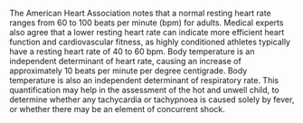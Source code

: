 The American Heart Association notes that a normal resting heart rate ranges from 60 to 100 beats per minute (bpm) for adults. Medical experts also agree that a lower resting heart rate can indicate more efficient heart function and cardiovascular fitness, as highly conditioned athletes typically have a resting heart rate of 40 to 60 bpm.
Body temperature is an independent determinant of heart rate, causing an increase of approximately 10 beats per minute per degree centigrade. Body temperature is also an independent determinant of respiratory rate. This quantification may help in the assessment of the hot and unwell child, to determine whether any tachycardia or tachypnoea is caused solely by fever, or whether there may be an element of concurrent shock.
